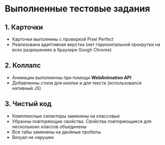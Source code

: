 #  Выполненные тестовые задания

## 1. Карточки

- Карточки выполнены с проверкой Pixel Perfect
- Реализована адаптивная верстка (нет горизонтальной прокрутки на всех разрешениях в браузере Googlr Chrome)

## 2. Коллапс

- Анимации выполненны при помощи __WebAnimation API__
- Добавленны стили для кнопки и для текста (использовался нативный JS)

## 3. Чистый код

- Комплексные селекторы заменены на классовые
- Убранны повторяющие свойства. Cвойства повторяющиеся для несколькоих классов объединены
- Все табы заменены на двойные пробелы
- Визуал не нарушен